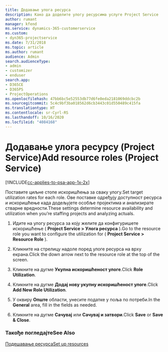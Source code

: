 ```yaml
---
title: Додавање улога ресурса
description: Како да доделите улогу ресурсима услуге Project Service
author: rumant
manager: kfend
ms.service: dynamics-365-customerservice
ms.custom:
- dyn365-projectservice
ms.date: 7/31/2018
ms.topic: article
ms.author: rumant
audience: Admin
search.audienceType:
- admin
- customizer
- enduser
search.app:
- D365CE
- D365PS
- ProjectOperations
ms.openlocfilehash: 47bb6bc5e52553db77d6fe0eda2181069ddcbc2b
ms.sourcegitcommit: 5c4c9bf3ba018562d6cb3443c01d550489c415fa
ms.translationtype: HT
ms.contentlocale: sr-Cyrl-RS
ms.lasthandoff: 10/16/2020
ms.locfileid: "4084168"
---
```

# <a name="add-resource-roles-project-service"></a><span data-ttu-id="a6cf6-103">Додавање улога ресурсу (Project Service)</span><span class="sxs-lookup"><span data-stu-id="a6cf6-103">Add resource roles (Project Service)</span></span>

[!INCLUDE[cc-applies-to-psa-app-1x-2x](../includes/cc-applies-to-psa-app-1x-2x.md)]

<span data-ttu-id="a6cf6-104">Поставите циљне стопе искоришћења за сваку улогу.</span><span class="sxs-lookup"><span data-stu-id="a6cf6-104">Set target utilization rates for each role.</span></span> <span data-ttu-id="a6cf6-105">Ове поставке одређују доступност ресурса и искоришћење када додељујете особље пројектима и анализирате стварне вредности.</span><span class="sxs-lookup"><span data-stu-id="a6cf6-105">These settings determine resource availability and utilization when you’re staffing projects and analyzing actuals.</span></span>  
  
1.  <span data-ttu-id="a6cf6-106">Идите на улогу ресурса за коју желите да конфигуришете искоришћење ( **Project Service > Улога ресурса** ).</span><span class="sxs-lookup"><span data-stu-id="a6cf6-106">Go to the resource role you want to configure the utilization for ( **Project Service > Resource Role** ).</span></span>  
  
2.  <span data-ttu-id="a6cf6-107">Кликните на стрелицу надоле поред улоге ресурса на врху екрана.</span><span class="sxs-lookup"><span data-stu-id="a6cf6-107">Click the down arrow next to the resource role at the top of the screen.</span></span>  
  
3.  <span data-ttu-id="a6cf6-108">Кликните на дугме **Укупна искоришћеност улоге**.</span><span class="sxs-lookup"><span data-stu-id="a6cf6-108">Click **Role Utilization**.</span></span>  
  
4.  <span data-ttu-id="a6cf6-109">Кликните на дугме **Додај нову укупну искоришћеност улоге**.</span><span class="sxs-lookup"><span data-stu-id="a6cf6-109">Click **Add New Role Utilization**.</span></span>  
  
5.  <span data-ttu-id="a6cf6-110">У оквиру **Опште** области, унесите податке у поља по потреби.</span><span class="sxs-lookup"><span data-stu-id="a6cf6-110">In the **General** area, fill in the fields as needed.</span></span>  
  
6.  <span data-ttu-id="a6cf6-111">Кликните на дугме **Сачувај** или **Сачувај и затвори**.</span><span class="sxs-lookup"><span data-stu-id="a6cf6-111">Click **Save** or **Save & Close**.</span></span>  
  
### <a name="see-also"></a><span data-ttu-id="a6cf6-112">Такође погледајте</span><span class="sxs-lookup"><span data-stu-id="a6cf6-112">See Also</span></span>  
 [<span data-ttu-id="a6cf6-113">Подешавање ресурса</span><span class="sxs-lookup"><span data-stu-id="a6cf6-113">Set up resources</span></span>](../psa/set-up-resources.md)
